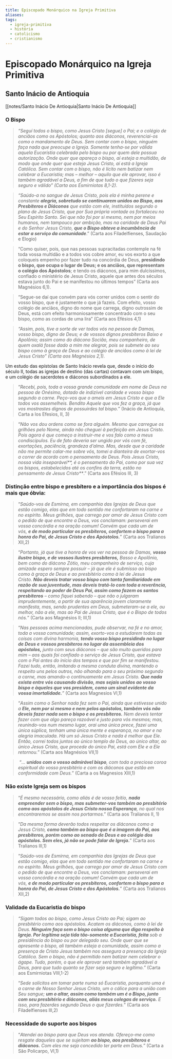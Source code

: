 ```yaml
---
title: Episcopado Monárquico na Igreja Primitiva
aliases: 
tags:
  - igreja-primitiva
  - história
  - catolicismo
  - cristianismo
---
```

# Episcopado Monárquico na Igreja Primitiva

## Santo Inácio de Antioquia

[[notes/Santo Inácio De Antioquia|Santo Inácio De Antioquia]]

### O Bispo

> _“Seguí todos o bispo, como Jesus Cristo [segue] o Pai; e o colégio de anciãos como os Apóstolos; quanto aos diáconos, reverenciai-os como o mandamento de Deus. Sem contar com o bispo, ninguém faça nada que preocupe a Igreja. Somente tenha-se por válida aquela Eucaristia celebrada pelo bispo ou por quem dele possua autorização. Onde quer que apareça o bispo, aí esteja a multidão, de modo que onde quer que esteja Jesus Cristo, aí está a Igreja Católica. Sem contar com o bispo, não é lícito nem batizar nem celebrar a Eucaristia; mas – melhor – aquilo que ele aprovar, isso é também agradável a Deus, a fim de que tudo o que fizeres seja seguro e válido” (Carta aos Esmirniotas 8,1-2)._

> _“Saúdo-a no sangue de Jesus Cristo, pois ela é minha perene e constante **alegria, sobretudo se continuarem unidos ao Bispo, aos Presbíteros e Diáconos** que estão com ele, instituídos segundo o plano de Jesus Cristo, que por Sua própria vontade os fortaleceu no Seu Espírito Santo. Sei que não foi por si mesmo, nem por meios humanos, nem tampouco por ambição, mas na caridade de Deus Pai e do Senhor Jesus Cristo, **que o Bispo obteve a incumbência de estar a serviço da comunidade**_.” (Carta aos Filadelfienses, Saudação e Elogio)

> “Como quiser, pois, que nas pessoas supracitadas contemple na fé toda vossa multidão e a todos vos cobre amor, eu vos exorto a que coloqueis empenho por fazer tudo na concórdia de Deus, **presidindo o bispo, que ocupa o lugar de Deus; e os anciãos, que representam o colégio dos Apóstolos**; e tendo os diáconos, para mim dulcíssimos, confiado o ministério de Jesus Cristo, aquele que antes dos séculos estava junto do Pai e se manifestou no últimos tempos” (Carta aos Magnésios 6,1).

> “Segue-se daí que convém para vós correr unidos com o sentir do vosso bispo, que é justamente o que já fazeis. Com efeito, vosso colégio de anciãos, digno do nome que carrega, digno outrossim de Deus, está com efeito harmoniosamente concentrado com o seu bispo, como as cordas de uma lira” (Carta aos Efésios 4,1)

> _“Assim, pois, tive a sorte de ver todos vós na pessoa de Damas, vosso bispo, digno de Deus; e de vossos dignos presbíteros Baixo e Apolônio; assim como do diácono Socião, meu companheiro, de quem oxalá fosse dado a mim me alegrar, pois se submete ao seu bispo como à graça de Deus e ao colégio de anciãos como à lei de Jesus Cristo” (Carta aos Magnésios 2,1)._

Um estudo das epístolas de Santo Inácio revela que, desde o início do século II, todas as igrejas de destino (das cartas) contavam com um bispo, e um colégio de sacerdotes e diáconos subordinados a ele.

> “_Recebi, pois, toda a vossa grande comunidade em nome de Deus na pessoa de Onésimo, dotado de indizível caridade e vosso bispo segundo a carne. Peço-vos que o ameis em Jesus Cris­to e que a Ele todos vos assemelheis. Bendito Aquele que vos fez a graça, já que vos mostrastes dignos de possuirdes tal bispo._” (Inácio de Antioquía, Carta a los Efesios, II, 3)

> “_Não vos dou ordens como se fora alguém. Mesmo que carregue os grilhões pelo Nome, ainda não cheguei à perfeição em Jesus Cristo. Pois agora é que começo a instruir-me e vos falo como a meus condiscípulos. Eu de fato deveria ser ungido por vós com fé, exortações, paciência, grandeza d’alma. Mas, desde que a caridade não me permite calar-me sobre vós, tomei a dianteira de exortar-vos a correr de acordo com o pensamento de Deus. Pois Jesus Cristo, nossa vida inseparável**, é o pensamento do Pai, como por sua vez os bispos, estabelecidos até os confins da terra, estão no pensamento de Jesus Cristo**_.” (Carta aos Efésios III, 3)

### Distinção entre bispo e presbítero e a importância dos bispos é mais que óbvia:

> “_Saúdo-vos de Esmirna, em companhia das Igrejas de Deus que estão comigo, elas que em todo sentido me confortaram na carne e no espírito. Meus grilhões, que carrego por amor de Jesus Cristo com o pedido de que encontre a Deus, vos conclamam: perseverai em vossa concórdia e na oração comum! Convém que cada um de vós, **e de modo particular os presbíteros, confortem o bispo para a honra do Pai, de Jesus Cristo e dos Apóstolos.**_” (Carta aos Tralianos XII,2)

> “_Portanto, já que tive a honra de vos ver na pessoa de Damas, **vosso ilustre bispo, e de vossos ilustres presbíteros,** Basso e Apolônio, bem como do diácono Zótio, meu companheiro de serviço, cuja amizade espero sempre possuir – já que ele é submisso ao bispo como à graça de Deus e ao presbitério como à lei de Jesus Cristo._ **_Não deveis tratar vosso bispo com tanta familiaridade em razão de sua juventude, mas deveis tratá-lo com toda a reverência, respeitando ao poder de Deus Pai, assim como fazem os santos presbíteros_** _– como fiquei sabendo – que não o julgaram imprudentemente, a partir de sua aparência jovem claramente manifesta, mas, sendo prudentes em Deus, submeteram-se a ele, ou melhor, não a ele, mas ao Pai de Jesus Cristo, que é o Bispo de todos nós._” (Carta aos Magnésios II; III,1)

> “_Nas pessoas acima mencionadas, pude observar, na fé e no amor, toda a vossa comunidade; assim, exorto-vos a estudarem todas as coisas com divina harmonia, **tendo vosso bispo presidindo no lugar de Deus e vossos presbíteros no lugar da assembleia dos apóstolos,** junto com seus diáconos – que são muito queridos para mim – aos quais foi confiado o serviço de Jesus Cristo, que estava com o Pai antes do início dos tempos e que por fim se manifestou. Fazei tudo, então, imitando a mesma conduta divina, mantendo o respeito uns pelos outros, não olhando para o seu próximo segundo a carne, mas amando-o continuamente em Jesus Cristo. **Que nada exista entre vós causando divisão, mas sejais unidos ao vosso bispo e àqueles que vos presidem, como um sinal evidente da vossa imortalidade.**”_ (Carta aos Magnesios VI,1)

> “_Assim como o Senhor nada fez sem o Pai, ainda que estivesse unido a **Ele, nem por si mesmo e nem pelos apóstolos, também vós não deveis fazer nada sem o bispo e os presbíteros.** Nem deveis tentar fazer com que algo pareça razoável e justo para vós mesmos; mas, reunindo-vos num mesmo lugar, orai uma única prece, fazei uma única súplica, tenham uma única mente e esperança, no amor e na alegria imaculada. Há um só Jesus Cristo e nada é melhor que Ele. Então, correi todos juntos ao único templo de Deus, ao único altar, ao único Jesus Cristo, que procede do único Pai, está com Ele e a Ele retornou._” (Carta aos Magnésios VII,1)

>  “_…_ **_unidos com o vosso admirável bispo_**_, com toda a preciosa coroa espiritual do vosso presbitério e com os diáconos que estão em conformidade com Deus._” (Carta a os Magnesios XIII,1)

### Não existe Igreja sem os bispos

> “_É mesmo necessário, como aliás é de vosso feitio, **nada empreender sem o bispo, mas submeter-vos também ao presbitério como aos apóstolos de Jesus Cristo nossa Esperança**, no qual nos encontraremos se assim nos portarmos_.” (Carta aos Tralianos II, 1)

> “_Da mesma forma deverão todos respeitar os diáconos como a Jesus Cristo, **como também ao bispo que é a imagem do Pai, aos presbíteros, porém como ao senado de Deus e ao colégio dos apóstolos. Sem eles, já não se pode falar de Igreja**_**.**” (Carta aos Tralianos III,1)

> “_Saúdo-vos de Esmirna, em companhia das Igrejas de Deus que estão comigo, elas que em todo sentido me confortaram na carne e no espírito. Meus grilhões, que carrego por amor de Jesus Cristo com o pedido de que encontre a Deus, vos conclamam: perseverai em vossa concórdia e na oração comum! Convém que cada um de vós, **e de modo particular os presbíteros, confortem o bispo para a honra do Pai, de Jesus Cristo e dos Apóstolos.**_” (Carta aos Tralianos XII,2)

### Validade da Eucaristia do bispo

> _“Sigam todos ao bispo, como Jesus Cristo ao Pai; sigam ao presbitério como aos apóstolos. Acatem os diáconos, como à lei de Deus. **Ninguém faça sem o bispo coisa alguma que diga respeito à Igreja. Por legítima seja tida tão-somente a Eucaristia, feita** sob a presidência do bispo ou por delegado seu. Onde quer que se apresente o bispo, ali também esteja a comunidade, assim como a presença de Cristo Jesus também nos assegura a presença da Igreja Católica. Sem o bispo, não é permitido nem batizar nem celebrar o ágape. Tudo, porém, o que ele aprovar será também agradável a Deus, para que tudo quanto se fizer seja seguro e legítimo._” (Carta aos Esmirniotas VIII,1-2)

> “_Sede solícitos em tomar parte numa só Eucaristia, porquanto uma é a carne de Nosso Senhor Jesus Cristo, um o cálice para a união com Seu sangue; **um o altar, assim como também um é o Bispo, junto com seu presbitério e diáconos, aliás meus colegas de serviço.** E isso, para fazerdes segundo Deus o que fizerdes._” (Carta aos Filadelfienses III,2)

### Necessidade do suporte aos bispos

> “_Atendei ao bispo para que Deus vos atenda. Ofereço-me como resgate daqueles que se sujeitam **ao bispo, aos presbíteros e diáconos.** Com eles me seja concedido ter parte em Deus._” (Carta a São Policarpo, VI,1)